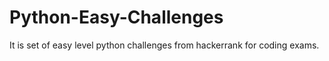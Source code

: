 # Python-Easy-Challenges
It is set of easy level python challenges from hackerrank for coding exams.
